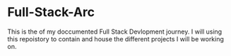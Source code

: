 # Full-Stack-Arc

This is the of my doccumented Full Stack Devlopment journey. I will using this repoistory to contain and house the different projects I will be working on.